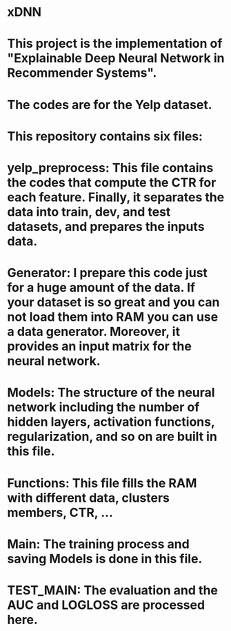 # xDNN
# This project is the implementation of "Explainable Deep Neural Network in Recommender Systems".
# The codes are for the Yelp dataset.
# This repository contains six files:
# yelp_preprocess: This file contains the codes that compute the CTR for each feature. Finally, it separates the data into train, dev, and test datasets, and prepares the inputs data.
# Generator: I prepare this code just for a huge amount of the data. If your dataset is so great and you can not load them into RAM you can use a data generator. Moreover, it provides an input matrix for the neural network.
# Models: The structure of the neural network including the number of hidden layers, activation functions, regularization, and so on are built in this file.
# Functions: This file fills the RAM with different data, clusters members, CTR, ...
# Main: The training process and saving Models is done in this file.
# TEST_MAIN: The evaluation and the AUC and LOGLOSS are processed here.
